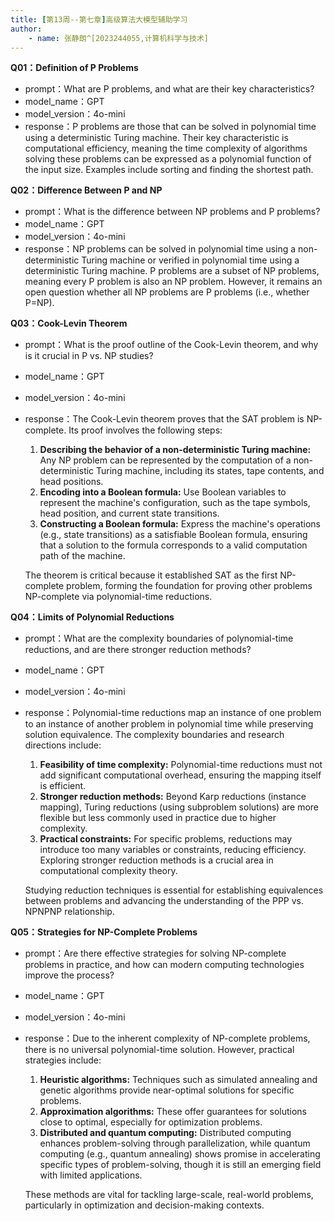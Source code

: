 ```yaml
---
title: [第13周--第七章]高级算法大模型辅助学习
author:
    - name: 张静朗^[2023244055,计算机科学与技术]
---
```


**Q01：Definition of P Problems**

- prompt：What are P problems, and what are their key characteristics?
- model_name：GPT
- model_version：4o-mini
- response：P problems are those that can be solved in polynomial time using a deterministic Turing machine. Their key characteristic is computational efficiency, meaning the time complexity of algorithms solving these problems can be expressed as a polynomial function of the input size. Examples include sorting and finding the shortest path.

**Q02：Difference Between P and NP**

- prompt：What is the difference between NP problems and P problems?
- model_name：GPT
- model_version：4o-mini
- response：NP problems can be solved in polynomial time using a non-deterministic Turing machine or verified in polynomial time using a deterministic Turing machine. P problems are a subset of NP problems, meaning every P problem is also an NP problem. However, it remains an open question whether all NP problems are P problems (i.e., whether P=NP).

**Q03：Cook-Levin Theorem**

- prompt：What is the proof outline of the Cook-Levin theorem, and why is it crucial in P vs. NP studies?

- model_name：GPT

- model_version：4o-mini

- response：The Cook-Levin theorem proves that the SAT problem is NP-complete. Its proof involves the following steps:

  1. **Describing the behavior of a non-deterministic Turing machine:** Any NP problem can be represented by the computation of a non-deterministic Turing machine, including its states, tape contents, and head positions.
  2. **Encoding into a Boolean formula:** Use Boolean variables to represent the machine's configuration, such as the tape symbols, head position, and current state transitions.
  3. **Constructing a Boolean formula:** Express the machine's operations (e.g., state transitions) as a satisfiable Boolean formula, ensuring that a solution to the formula corresponds to a valid computation path of the machine.

  The theorem is critical because it established SAT as the first NP-complete problem, forming the foundation for proving other problems NP-complete via polynomial-time reductions.

**Q04：Limits of Polynomial Reductions**

- prompt：What are the complexity boundaries of polynomial-time reductions, and are there stronger reduction methods?

- model_name：GPT

- model_version：4o-mini

- response：Polynomial-time reductions map an instance of one problem to an instance of another problem in polynomial time while preserving solution equivalence. The complexity boundaries and research directions include:

  1. **Feasibility of time complexity:** Polynomial-time reductions must not add significant computational overhead, ensuring the mapping itself is efficient.
  2. **Stronger reduction methods:** Beyond Karp reductions (instance mapping), Turing reductions (using subproblem solutions) are more flexible but less commonly used in practice due to higher complexity.
  3. **Practical constraints:** For specific problems, reductions may introduce too many variables or constraints, reducing efficiency. Exploring stronger reduction methods is a crucial area in computational complexity theory.

  Studying reduction techniques is essential for establishing equivalences between problems and advancing the understanding of the PPP vs. NPNPNP relationship.

**Q05：Strategies for NP-Complete Problems**

- prompt：Are there effective strategies for solving NP-complete problems in practice, and how can modern computing technologies improve the process?

- model_name：GPT

- model_version：4o-mini

- response：Due to the inherent complexity of NP-complete problems, there is no universal polynomial-time solution. However, practical strategies include:

  1. **Heuristic algorithms:** Techniques such as simulated annealing and genetic algorithms provide near-optimal solutions for specific problems.
  2. **Approximation algorithms:** These offer guarantees for solutions close to optimal, especially for optimization problems.
  3. **Distributed and quantum computing:** Distributed computing enhances problem-solving through parallelization, while quantum computing (e.g., quantum annealing) shows promise in accelerating specific types of problem-solving, though it is still an emerging field with limited applications.

  These methods are vital for tackling large-scale, real-world problems, particularly in optimization and decision-making contexts.

